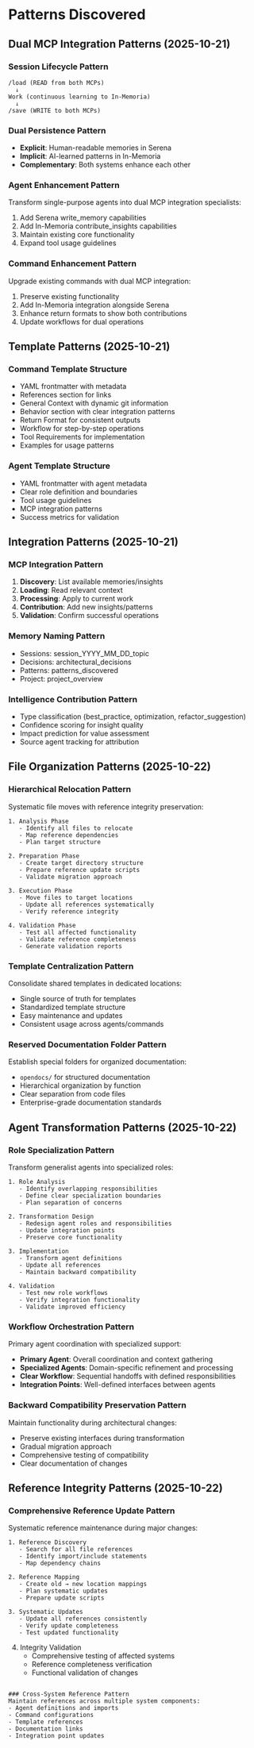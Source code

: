 # Patterns Discovered

## Dual MCP Integration Patterns (2025-10-21)

### Session Lifecycle Pattern
```
/load (READ from both MCPs)
  ↓
Work (continuous learning to In-Memoria)
  ↓
/save (WRITE to both MCPs)
```

### Dual Persistence Pattern
- **Explicit**: Human-readable memories in Serena
- **Implicit**: AI-learned patterns in In-Memoria
- **Complementary**: Both systems enhance each other

### Agent Enhancement Pattern
Transform single-purpose agents into dual MCP integration specialists:
1. Add Serena write_memory capabilities
2. Add In-Memoria contribute_insights capabilities
3. Maintain existing core functionality
4. Expand tool usage guidelines

### Command Enhancement Pattern
Upgrade existing commands with dual MCP integration:
1. Preserve existing functionality
2. Add In-Memoria integration alongside Serena
3. Enhance return formats to show both contributions
4. Update workflows for dual operations

## Template Patterns (2025-10-21)

### Command Template Structure
- YAML frontmatter with metadata
- References section for links
- General Context with dynamic git information
- Behavior section with clear integration patterns
- Return Format for consistent outputs
- Workflow for step-by-step operations
- Tool Requirements for implementation
- Examples for usage patterns

### Agent Template Structure
- YAML frontmatter with agent metadata
- Clear role definition and boundaries
- Tool usage guidelines
- MCP integration patterns
- Success metrics for validation

## Integration Patterns (2025-10-21)

### MCP Integration Pattern
1. **Discovery**: List available memories/insights
2. **Loading**: Read relevant context
3. **Processing**: Apply to current work
4. **Contribution**: Add new insights/patterns
5. **Validation**: Confirm successful operations

### Memory Naming Pattern
- Sessions: session_YYYY_MM_DD_topic
- Decisions: architectural_decisions
- Patterns: patterns_discovered
- Project: project_overview

### Intelligence Contribution Pattern
- Type classification (best_practice, optimization, refactor_suggestion)
- Confidence scoring for insight quality
- Impact prediction for value assessment
- Source agent tracking for attribution

## File Organization Patterns (2025-10-22)

### Hierarchical Relocation Pattern
Systematic file moves with reference integrity preservation:
```
1. Analysis Phase
   - Identify all files to relocate
   - Map reference dependencies
   - Plan target structure

2. Preparation Phase  
   - Create target directory structure
   - Prepare reference update scripts
   - Validate migration approach

3. Execution Phase
   - Move files to target locations
   - Update all references systematically
   - Verify reference integrity

4. Validation Phase
   - Test all affected functionality
   - Validate reference completeness
   - Generate validation reports
```

### Template Centralization Pattern
Consolidate shared templates in dedicated locations:
- Single source of truth for templates
- Standardized template structure
- Easy maintenance and updates
- Consistent usage across agents/commands

### Reserved Documentation Folder Pattern
Establish special folders for organized documentation:
- `opendocs/` for structured documentation
- Hierarchical organization by function
- Clear separation from code files
- Enterprise-grade documentation standards

## Agent Transformation Patterns (2025-10-22)

### Role Specialization Pattern
Transform generalist agents into specialized roles:
```
1. Role Analysis
   - Identify overlapping responsibilities
   - Define clear specialization boundaries
   - Plan separation of concerns

2. Transformation Design
   - Redesign agent roles and responsibilities
   - Update integration points
   - Preserve core functionality

3. Implementation
   - Transform agent definitions
   - Update all references
   - Maintain backward compatibility

4. Validation
   - Test new role workflows
   - Verify integration functionality
   - Validate improved efficiency
```

### Workflow Orchestration Pattern
Primary agent coordination with specialized support:
- **Primary Agent**: Overall coordination and context gathering
- **Specialized Agents**: Domain-specific refinement and processing
- **Clear Workflow**: Sequential handoffs with defined responsibilities
- **Integration Points**: Well-defined interfaces between agents

### Backward Compatibility Preservation Pattern
Maintain functionality during architectural changes:
- Preserve existing interfaces during transformation
- Gradual migration approach
- Comprehensive testing of compatibility
- Clear documentation of changes

## Reference Integrity Patterns (2025-10-22)

### Comprehensive Reference Update Pattern
Systematic reference maintenance during major changes:
```
1. Reference Discovery
   - Search for all file references
   - Identify import/include statements
   - Map dependency chains

2. Reference Mapping
   - Create old → new location mappings
   - Plan systematic updates
   - Prepare update scripts

3. Systematic Updates
   - Update all references consistently
   - Verify update completeness
   - Test updated functionality

```

4. Integrity Validation
   - Comprehensive testing of affected systems
   - Reference completeness verification
   - Functional validation of changes
```

### Cross-System Reference Pattern
Maintain references across multiple system components:
- Agent definitions and imports
- Command configurations
- Template references
- Documentation links
- Integration point updates